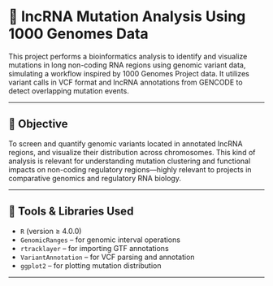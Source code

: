 # 🧬 lncRNA Mutation Analysis Using 1000 Genomes Data

This project performs a bioinformatics analysis to identify and visualize mutations in long non-coding RNA regions using genomic variant data, simulating a workflow inspired by 1000 Genomes Project data. It utilizes variant calls in VCF format and lncRNA annotations from GENCODE to detect overlapping mutation events.

---

## 📌 Objective

To screen and quantify genomic variants located in annotated lncRNA regions, and visualize their distribution across chromosomes. This kind of analysis is relevant for understanding mutation clustering and functional impacts on non-coding regulatory regions—highly relevant to projects in comparative genomics and regulatory RNA biology.

---

## 🧰 Tools & Libraries Used

- `R` (version ≥ 4.0.0)
- `GenomicRanges` – for genomic interval operations
- `rtracklayer` – for importing GTF annotations
- `VariantAnnotation` – for VCF parsing and annotation
- `ggplot2` – for plotting mutation distribution

---



